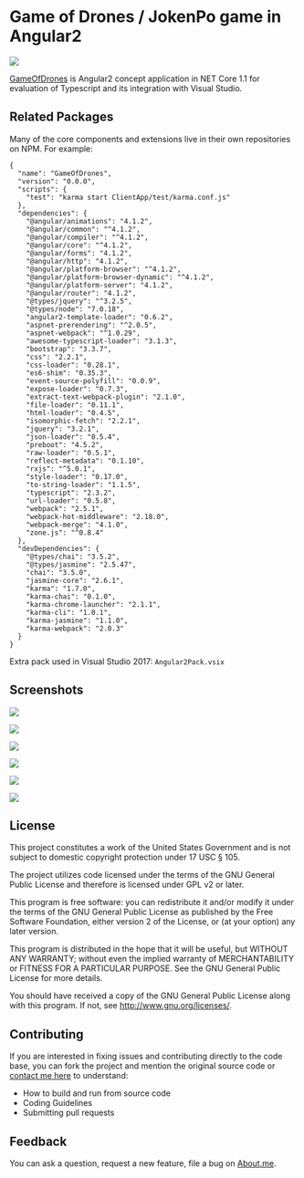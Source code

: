# Game of Drones / JokenPo game in Angular2

[![](https://res.cloudinary.com/teepublic/image/private/s--lme7SsT2--/t_Preview/b_rgb:36538b,c_limit,f_jpg,h_630,q_90,w_630/v1494564832/production/designs/1598607_1.jpg)]()

[GameOfDrones](https://github.com/juniormayhe/GameOfDrones) is Angular2 concept application in NET Core 1.1 for evaluation of Typescript and its integration with Visual Studio.

## Related Packages
Many of the core components and extensions live in their own repositories on NPM. For example:

```
{
  "name": "GameOfDrones",
  "version": "0.0.0",
  "scripts": {
    "test": "karma start ClientApp/test/karma.conf.js"
  },
  "dependencies": {
    "@angular/animations": "4.1.2",
    "@angular/common": "^4.1.2",
    "@angular/compiler": "^4.1.2",
    "@angular/core": "^4.1.2",
    "@angular/forms": "4.1.2",
    "@angular/http": "4.1.2",
    "@angular/platform-browser": "^4.1.2",
    "@angular/platform-browser-dynamic": "^4.1.2",
    "@angular/platform-server": "4.1.2",
    "@angular/router": "4.1.2",
    "@types/jquery": "^3.2.5",
    "@types/node": "7.0.18",
    "angular2-template-loader": "0.6.2",
    "aspnet-prerendering": "^2.0.5",
    "aspnet-webpack": "^1.0.29",
    "awesome-typescript-loader": "3.1.3",
    "bootstrap": "3.3.7",
    "css": "2.2.1",
    "css-loader": "0.28.1",
    "es6-shim": "0.35.3",
    "event-source-polyfill": "0.0.9",
    "expose-loader": "0.7.3",
    "extract-text-webpack-plugin": "2.1.0",
    "file-loader": "0.11.1",
    "html-loader": "0.4.5",
    "isomorphic-fetch": "2.2.1",
    "jquery": "3.2.1",
    "json-loader": "0.5.4",
    "preboot": "4.5.2",
    "raw-loader": "0.5.1",
    "reflect-metadata": "0.1.10",
    "rxjs": "^5.0.1",
    "style-loader": "0.17.0",
    "to-string-loader": "1.1.5",
    "typescript": "2.3.2",
    "url-loader": "0.5.8",
    "webpack": "2.5.1",
    "webpack-hot-middleware": "2.18.0",
    "webpack-merge": "4.1.0",
    "zone.js": "^0.8.4"
  },
  "devDependencies": {
    "@types/chai": "3.5.2",
    "@types/jasmine": "2.5.47",
    "chai": "3.5.0",
    "jasmine-core": "2.6.1",
    "karma": "1.7.0",
    "karma-chai": "0.1.0",
    "karma-chrome-launcher": "2.1.1",
    "karma-cli": "1.0.1",
    "karma-jasmine": "1.1.0",
    "karma-webpack": "2.0.3"
  }
}
```
Extra pack used in Visual Studio 2017: `Angular2Pack.vsix`

## Screenshots

[![](https://github.com/juniormayhe/GameOfDrones/#thirdparty/01.png)]()

[![](https://github.com/juniormayhe/GameOfDrones/#thirdparty/02.png)]()

[![](https://github.com/juniormayhe/GameOfDrones/#thirdparty/03.png)]()

[![](https://github.com/juniormayhe/GameOfDrones/#thirdparty/04.png)]()

[![](https://github.com/juniormayhe/GameOfDrones/#thirdparty/05.png)]()

[![](https://github.com/juniormayhe/GameOfDrones/#thirdparty/06.png)]()


## License

This project constitutes a work of the United States Government and is not subject to domestic copyright protection under 17 USC § 105.

The project utilizes code licensed under the terms of the GNU General Public License and therefore is licensed under GPL v2 or later.

This program is free software: you can redistribute it and/or modify it under the terms of the GNU General Public License as published by the Free Software Foundation, either version 2 of the License, or (at your option) any later version.

This program is distributed in the hope that it will be useful, but WITHOUT ANY WARRANTY; without even the implied warranty of MERCHANTABILITY or FITNESS FOR A PARTICULAR PURPOSE. See the GNU General Public License for more details.

You should have received a copy of the GNU General Public License along with this program. If not, see http://www.gnu.org/licenses/.

## Contributing

If you are interested in fixing issues and contributing directly to the code base, you can fork the project and mention the original source code or [contact me here](https://about.me/juniormayhe) to understand:

* How to build and run from source code
* Coding Guidelines
* Submitting pull requests

## Feedback

You can ask a question, request a new feature, file a bug on [About.me](https://about.me/juniormayhe).
